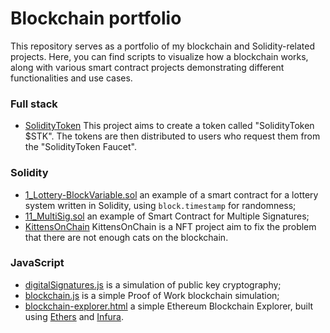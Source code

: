 # Blockchain portfolio

This repository serves as a portfolio of my blockchain and Solidity-related projects. Here, you can find scripts to visualize how a blockchain works, along with various smart contract projects demonstrating different functionalities and use cases.

### Full stack
- [SolidityToken](https://github.com/mekijah/solidity-token) This project aims to create a token called "SolidityToken $STK". The tokens are then distributed to users who request them from the "SolidityToken Faucet".

### Solidity
- [1_Lottery-BlockVariable.sol](Solidity/1_Lottery-BlockVariable.sol) an example of a smart contract for a lottery system written in Solidity, using `block.timestamp` for randomness;
- [11_MultiSig.sol](Solidity/11_MultiSig.sol) an example of Smart Contract for Multiple Signatures;
- [KittensOnChain](https://github.com/seeu-inspace/kittensonchain) KittensOnChain is a NFT project aim to fix the problem that there are not enough cats on the blockchain.

### JavaScript
- [digitalSignatures.js](JavaScript/digitalSignatures.js) is a simulation of public key cryptography;
- [blockchain.js](JavaScript/blockchain.js) is a simple Proof of Work blockchain simulation;
- [blockchain-explorer.html](JavaScript/blockchain-explorer.html) a simple Ethereum Blockchain Explorer, built using [Ethers](https://docs.ethers.org/) and [Infura](https://www.infura.io/).
